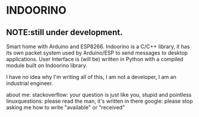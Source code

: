 # INDOORINO

## NOTE:still under development. 

Smart home with Arduino and ESP8266. Indoorino is a C/C++ library, it has its own packet system used by Arduino/ESP to send messages to desktop applications. User Interface is (will be) written in Python with a compiled module built on Indoorino library.

I have no idea why I'm writing all of this, I am not a developer, I am an industrial engineer.

about me:
stackoverflow: your question is just like you, stupid and pointless
linuxquestions: please read the man, it's written in there
google: please stop asking me how to write "available" or "received"
